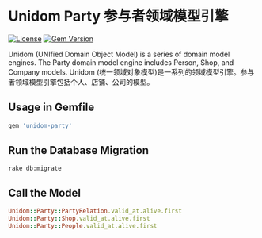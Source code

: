 # Unidom Party 参与者领域模型引擎

[![License](https://img.shields.io/badge/license-MIT-green.svg)](http://opensource.org/licenses/MIT)
[![Gem Version](https://badge.fury.io/rb/unidom-party.svg)](https://badge.fury.io/rb/unidom-party)

Unidom (UNIfied Domain Object Model) is a series of domain model engines. The Party domain model engine includes Person, Shop, and Company models.
Unidom (统一领域对象模型)是一系列的领域模型引擎。参与者领域模型引擎包括个人、店铺、公司的模型。

## Usage in Gemfile
```ruby
gem 'unidom-party'
```

## Run the Database Migration
```shell
rake db:migrate
```

## Call the Model
```ruby
Unidom::Party::PartyRelation.valid_at.alive.first
Unidom::Party::Shop.valid_at.alive.first
Unidom::Party::People.valid_at.alive.first
```
